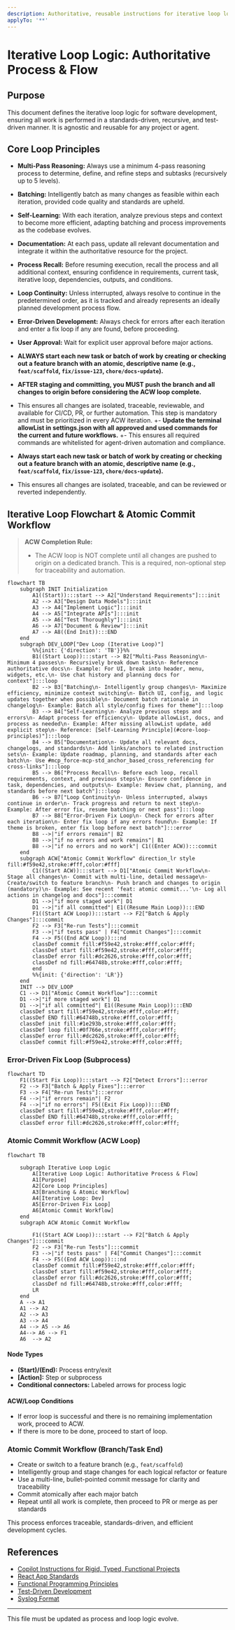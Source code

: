```yaml
---
description: Authoritative, reusable instructions for iterative loop logic in software development. Includes a high-contrast, color-coded flowchart for process visualization. Tracks and constrains agent and developer work to a standards-driven, recursive, test-driven loop.
applyTo: '**'
---
```


# Iterative Loop Logic: Authoritative Process & Flow

## Purpose
This document defines the iterative loop logic for software development, ensuring all work is performed in a standards-driven, recursive, and test-driven manner. It is agnostic and reusable for any project or agent.

## Core Loop Principles
- **Multi-Pass Reasoning:** Always use a minimum 4-pass reasoning process to determine, define, and refine steps and subtasks (recursively up to 5 levels).
- **Batching:** Intelligently batch as many changes as feasible within each iteration, provided code quality and standards are upheld.
- **Self-Learning:** With each iteration, analyze previous steps and context to become more efficient, adapting batching and process improvements as the codebase evolves.
- **Documentation:** At each pass, update all relevant documentation and integrate it within the authoritative resource for the project.
- **Process Recall:** Before resuming execution, recall the process and all additional context, ensuring confidence in requirements, current task, iterative loop, dependencies, outputs, and conditions.
- **Loop Continuity:** Unless interrupted, always resolve to continue in the predetermined order, as it is tracked and already represents an ideally planned development process flow.
- **Error-Driven Development:** Always check for errors after each iteration and enter a fix loop if any are found, before proceeding.
- **User Approval:** Wait for explicit user approval before major actions.



- **ALWAYS start each new task or batch of work by creating or checking out a feature branch with an atomic, descriptive name (e.g., `feat/scaffold`, `fix/issue-123`, `chore/docs-update`).**
- **AFTER staging and committing, you MUST push the branch and all changes to origin before considering the ACW loop complete.**
- This ensures all changes are isolated, traceable, reviewable, and available for CI/CD, PR, or further automation. This step is mandatory and must be prioritized in every ACW iteration.
+- **Update the terminal allowList in settings.json with all approved and used commands for the current and future workflows.**
+- This ensures all required commands are whitelisted for agent-driven automation and compliance.

- **Always start each new task or batch of work by creating or checking out a feature branch with an atomic, descriptive name (e.g., `feat/scaffold`, `fix/issue-123`, `chore/docs-update`).**
- This ensures all changes are isolated, traceable, and can be reviewed or reverted independently.

## Iterative Loop Flowchart & Atomic Commit Workflow

> **ACW Completion Rule:**
> - The ACW loop is NOT complete until all changes are pushed to origin on a dedicated branch. This is a required, non-optional step for traceability and automation.

```mermaid
flowchart TB
    subgraph INIT Initialization
        A1((Start)):::start --> A2["Understand Requirements"]:::init
        A2 --> A3["Design Data Models"]:::init
        A3 --> A4["Implement Logic"]:::init
        A4 --> A5["Integrate APIs"]:::init
        A5 --> A6["Test Thoroughly"]:::init
        A6 --> A7["Document & Review"]:::init
        A7 --> A8((End Init)):::END
    end
    subgraph DEV_LOOP["Dev Loop (Iterative Loop)"]
        %%{init: {'direction': 'TB'}}%%
        B1((Start Loop)):::start --> B2["Multi-Pass Reasoning\n- Minimum 4 passes\n- Recursively break down tasks\n- Reference authoritative docs\n- Example: For UI, break into header, menu, widgets, etc.\n- Use chat history and planning docs for context"]:::loop
        B2 --> B3["Batching\n- Intelligently group changes\n- Maximize efficiency, minimize context switching\n- Batch UI, config, and logic updates together when possible\n- Document batch rationale in changelog\n- Example: Batch all style/config fixes for theme"]:::loop
        B3 --> B4["Self-Learning\n- Analyze previous steps and errors\n- Adapt process for efficiency\n- Update allowList, docs, and process as needed\n- Example: After missing allowList update, add explicit step\n- Reference: [Self-Learning Principle](#core-loop-principles)"]:::loop
        B4 --> B5["Documentation\n- Update all relevant docs, changelogs, and standards\n- Add links/anchors to related instruction sets\n- Example: Update roadmap, planning, and standards after each batch\n- Use #mcp_force-mcp-std_anchor_based_cross_referencing for cross-links"]:::loop
        B5 --> B6["Process Recall\n- Before each loop, recall requirements, context, and previous steps\n- Ensure confidence in task, dependencies, and outputs\n- Example: Review chat, planning, and standards before next batch"]:::loop
        B6 --> B7["Loop Continuity\n- Unless interrupted, always continue in order\n- Track progress and return to next step\n- Example: After error fix, resume batching or next pass"]:::loop
        B7 --> B8["Error-Driven Fix Loop\n- Check for errors after each iteration\n- Enter fix loop if any errors found\n- Example: If theme is broken, enter fix loop before next batch"]:::error
        B8 -->|"if errors remain"| B2
        B8 -->|"if no errors and work remains"| B1
        B8 -->|"if no errors and no work"| C1((Enter ACW)):::commit
    end
    subgraph ACW["Atomic Commit Workflow" direction_lr style fill:#f59e42,stroke:#fff,color:#fff]
        C1((Start ACW)):::start --> D1["Atomic Commit Workflow\n- Stage all changes\n- Commit with multi-line, detailed message\n- Create/switch to feature branch\n- Push branch and changes to origin (mandatory)\n- Example: See recent 'feat: atomic commit...'\n- Log all actions in changelog and docs"]:::commit
        D1 -->|"if more staged work"| D1
        D1 -->|"if all committed"| E1((Resume Main Loop)):::END
        F1((Start ACW Loop)):::start --> F2["Batch & Apply Changes"]:::commit
        F2 --> F3["Re-run Tests"]:::commit
        F3 -->|"if tests pass" | F4["Commit Changes"]:::commit
        F4 --> F5((End ACW Loop)):::nd
        classDef commit fill:#f59e42,stroke:#fff,color:#fff;
        classDef start fill:#f59e42,stroke:#fff,color:#fff;
        classDef error fill:#dc2626,stroke:#fff,color:#fff;
        classDef nd fill:#64748b,stroke:#fff,color:#fff;
        end
        %%{init: {'direction': 'LR'}}
    end
    INIT --> DEV_LOOP
    C1 --> D1["Atomic Commit Workflow"]:::commit
    D1 -->|"if more staged work"| D1
    D1 -->|"if all committed"| E1((Resume Main Loop)):::END
    classDef start fill:#f59e42,stroke:#fff,color:#fff;
    classDef END fill:#64748b,stroke:#fff,color:#fff;
    classDef init fill:#1e293b,stroke:#fff,color:#fff;
    classDef loop fill:#0f766e,stroke:#fff,color:#fff;
    classDef error fill:#dc2626,stroke:#fff,color:#fff;
    classDef commit fill:#f59e42,stroke:#fff,color:#fff;
```

### Error-Driven Fix Loop (Subprocess)

```mermaid
flowchart TD
    F1((Start Fix Loop)):::start --> F2["Detect Errors"]:::error
    F2 --> F3["Batch & Apply Fixes"]:::error
    F3 --> F4["Re-run Tests"]:::error
    F4 -->|"if errors remain"| F2
    F4 -->|"if no errors"| F5((Exit Fix Loop)):::END
    classDef start fill:#f59e42,stroke:#fff,color:#fff;
    classDef END fill:#64748b,stroke:#fff,color:#fff;
    classDef error fill:#dc2626,stroke:#fff,color:#fff;
```

### Atomic Commit Workflow (ACW Loop)
```mermaid
flowchart TB

    subgraph Iterative Loop Logic
        A[Iterative Loop Logic: Authoritative Process & Flow]
        A1[Purpose]
        A2[Core Loop Principles]
        A3[Branching & Atomic Workflow]
        A4[Iterative Loop: Dev]
        A5[Error-Driven Fix Loop]
        A6[Atomic Commit Workflow]
    end
    subgraph ACW Atomic Commit Workflow 
        
        F1((Start ACW Loop)):::start --> F2["Batch & Apply Changes"]:::commit
        F2 --> F3["Re-run Tests"]:::commit
        F3 -->|"if tests pass" | F4["Commit Changes"]:::commit
        F4 --> F5((End ACW Loop)):::nd
        classDef commit fill:#f59e42,stroke:#fff,color:#fff;
        classDef start fill:#f59e42,stroke:#fff,color:#fff;
        classDef error fill:#dc2626,stroke:#fff,color:#fff;
        classDef nd fill:#64748b,stroke:#fff,color:#fff;
        LR
    end
    A --> A1
    A1 --> A2
    A2 --> A3
    A3 --> A4
    A4 --> A5 --> A6
    A4--> A6 --> F1
    A6  --> A2
```


#### Node Types
- **(Start)/(End):** Process entry/exit
- **[Action]:** Step or subprocess
- **Conditional connectors:** Labeled arrows for process logic

#### ACW/Loop Conditions
- If error loop is successful and there is no remaining implementation work, proceed to ACW.
- If there is more to be done, proceed to start of loop.

### Atomic Commit Workflow (Branch/Task End)

- Create or switch to a feature branch (e.g., `feat/scaffold`)
- Intelligently group and stage changes for each logical refactor or feature
- Use a multi-line, bullet-pointed commit message for clarity and traceability
- Commit atomically after each major batch
- Repeat until all work is complete, then proceed to PR or merge as per standards

This process enforces traceable, standards-driven, and efficient development cycles.

## References
- [Copilot Instructions for Rigid, Typed, Functional Projects](./copilot-instructions.md)
- [React App Standards](./react-app.standards.instructions.md)
- [Functional Programming Principles](https://en.wikipedia.org/wiki/Functional_programming)
- [Test-Driven Development](https://en.wikipedia.org/wiki/Test-driven_development)
- [Syslog Format](https://tools.ietf.org/html/rfc5424)

---
This file must be updated as process and loop logic evolve.
